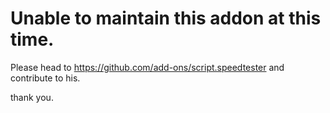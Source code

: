 # Unable to maintain this addon at this time.

Please head to https://github.com/add-ons/script.speedtester and contribute to his.

thank you.
